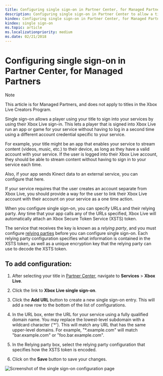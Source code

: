 ```yaml
---
title: Configuring single sign-on in Partner Center, for Managed Partners
description: Configuring single sign-on in Partner Center to allow a title to sign a user into your services by using their Xbox Live ID.
kindex: Configuring single sign-on in Partner Center, for Managed Partners
kindex: single sign-on
ms.topic: article
ms.localizationpriority: medium
ms.date: 02/21/2018
---
```


# Configuring single sign-on in Partner Center, for Managed Partners

> [!NOTE]
> This article is for Managed Partners, and does not apply to titles in the Xbox Live Creators Program.

Single sign-on allows a player using your title to sign into your services by using their Xbox Live sign-in.
This lets a player that is signed into Xbox Live run an app or game for your service without having to log in a second time using a different account credential specific to your service.

For example, your title might be an app that enables your service to stream content (videos, music, etc.) to their device, as long as they have a valid account with your service.
If the user is logged into their Xbox Live account, they should be able to stream content without having to sign in to your service each time.

Also, if your app sends Kinect data to an external service, you can configure that here.

If your service requires that the user creates an account separate from Xbox Live, you should provide a way for the user to link their Xbox Live account with their account on your service as a one time action.

When you configure single sign-on, you can specify URLs and their relying party.
Any time that your app calls any of the URLs specified, Xbox Live will automatically attach an Xbox Secure Token Service (XSTS) token.

The service that receives the key is known as a *relying party*, and you must configure [relying parties](https://developer.microsoft.com/en-US/xboxconfig/relyingparties/index) before you can configure single sign-on.
Each relying party configuration specifies what information is contained in the XSTS token, as well as a unique encryption key that the relying party can use to decode the XSTS token.


## To add configuration:

1. After selecting your title in [Partner Center](https://partner.microsoft.com/dashboard), navigate to **Services** > **Xbox Live**.

2. Click the link to **Xbox Live single sign-on**.

3. Click the **Add URL** button to create a new single sign-on entry. This will add a new row to the bottom of the list of configurations.

4. In the URL box, enter the URL for your service using a fully qualified domain name. You may replace the lowest-level subdomain with a wildcard character ('\*'). This will match any URL that has the same upper-level domains. For example, "*.example.com&quot; will match "bar.example.com" or "foo.bar.example.com".

5. In the Relying party box, select the relying party configuration that specifies how the XSTS token is encoded.

6. Click on the **Save** button to save your changes.

![Screenshot of the single sign-on configuration page](../../../images/dev-center/single-signon.png)
